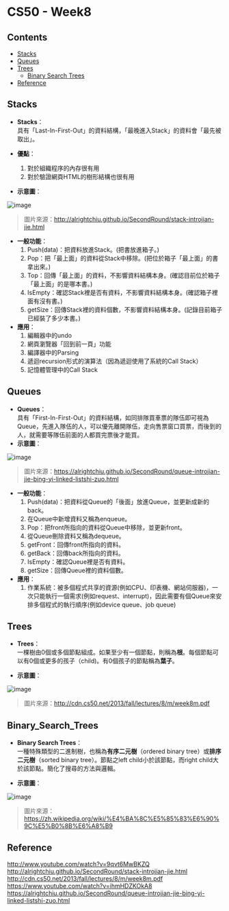# CS50 - Week8

## Contents
* [Stacks](#Stacks)
* [Queues](#Queues)
* [Trees](#Trees)
  * [Binary Search Trees](#Binary_Search_Trees)
* [Reference](#Reference)


## Stacks
* **Stacks**：  
具有「Last-In-First-Out」的資料結構，「最晚進入Stack」的資料會「最先被取出」。
* **優點**：
  1. 對於組織程序的內存很有用
  2. 對於驗證網頁HTML的樹形結構也很有用
  
* **示意圖**：


![image](https://raw.githubusercontent.com/alrightchiu/SecondRound/master/content/Algorithms%20and%20Data%20Structures/BasicDataStructures/Stack/intro/f1.png)  
> 圖片來源：http://alrightchiu.github.io/SecondRound/stack-introjian-jie.html  

* **一般功能**：
  1. Push(data)：把資料放進Stack。(把書放進箱子。)
  2. Pop：把「最上面」的資料從Stack中移除。(把位於箱子「最上面」的書拿出來。)
  3. Top：回傳「最上面」的資料，不影響資料結構本身。(確認目前位於箱子「最上面」的是哪本書。)
  4. IsEmpty：確認Stack裡是否有資料，不影響資料結構本身。(確認箱子裡面有沒有書。)
  5. getSize：回傳Stack裡的資料個數，不影響資料結構本身。(記錄目前箱子已經裝了多少本書。)
* **應用**：
  1. 編輯器中的undo
  2. 網頁瀏覽器「回到前一頁」功能
  3. 編譯器中的Parsing
  4. 遞迴recursion形式的演算法（因為遞迴使用了系統的Call Stack）
  5. 記憶體管理中的Call Stack


## Queues
* **Queues**：  
具有「First-In-First-Out」的資料結構，如同排隊買車票的隊伍即可視為Queue，先進入隊伍的人，可以優先離開隊伍，走向售票窗口買票，而後到的人，就需要等隊伍前面的人都買完票後才能買。
* **示意圖**：


![image](https://raw.githubusercontent.com/alrightchiu/SecondRound/master/content/Algorithms%20and%20Data%20Structures/BasicDataStructures/Queue/intro/queue.gif)  
> 圖片來源：https://alrightchiu.github.io/SecondRound/queue-introjian-jie-bing-yi-linked-listshi-zuo.html  

* **一般功能**：
  1. Push(data)：把資料從Queue的「後面」放進Queue，並更新成新的back。
    1. 在Queue中新增資料又稱為enqueue。
  2. Pop：把front所指向的資料從Queue中移除，並更新front。
    1. 從Queue刪除資料又稱為dequeue。
  3. getFront：回傳front所指向的資料。
  4. getBack：回傳back所指向的資料。
  5. IsEmpty：確認Queue裡是否有資料。
  6. getSize：回傳Queue裡的資料個數。
* **應用**：
  1. 作業系統：被多個程式共享的資源(例如CPU、印表機、網站伺服器)，一次只能執行一個需求(例如request、interrupt)，因此需要有個Queue來安排多個程式的執行順序(例如device queue、job queue)
  
## Trees
* **Trees**：  
一棵樹由0個或多個節點組成。如果至少有一個節點，則稱為**根**。每個節點可以有0個或更多的孩子（child)。有0個孩子的節點稱為**葉子**。

* **示意圖**：


![image](http://cdn.cs50.net/2013/fall/lectures/8/m/notes8m/tree.png)  
> 圖片來源：http://cdn.cs50.net/2013/fall/lectures/8/m/week8m.pdf    


## Binary_Search_Trees
* **Binary Search Trees**：  
一種特殊類型的二進制樹，也稱為**有序二元樹**（ordered binary tree）或**排序二元樹**（sorted binary tree）。節點之left child小於該節點，而right child大於該節點。簡化了搜尋的方法與邏輯。

* **示意圖**：


![image](https://upload.wikimedia.org/wikipedia/commons/thumb/d/da/Binary_search_tree.svg/150px-Binary_search_tree.svg.png)  
> 圖片來源：https://zh.wikipedia.org/wiki/%E4%BA%8C%E5%85%83%E6%90%9C%E5%B0%8B%E6%A8%B9   


## Reference
http://www.youtube.com/watch?v=9qvt6MwBKZQ  
http://alrightchiu.github.io/SecondRound/stack-introjian-jie.html  
http://cdn.cs50.net/2013/fall/lectures/8/m/week8m.pdf  
https://www.youtube.com/watch?v=ihmHDZKOkA8  
https://alrightchiu.github.io/SecondRound/queue-introjian-jie-bing-yi-linked-listshi-zuo.html  
